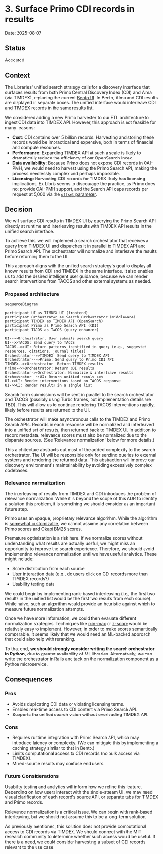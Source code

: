 # 3. Surface Primo CDI records in results

Date: 2025-08-07

## Status

Accepted

## Context

The Libraries' unified search strategy calls for a discovery interface that surfaces results from
both Primo Central Discovery Index (CDI) and Alma (via TIMDEX), replacing the current [Bento UI](https://github.com/MITLibraries/bento).
In Bento, Alma and CDI results are displayed in separate boxes. The unified interface would
interleave CDI and TIMDEX records in the same results list.

We considered adding a new Primo harvester to our ETL architecture to ingest CDI data into TIMDEX
API. However, this approach is not feasible for many reasons:

- **Cost**: CDI contains over 5 billion records. Harvesting and storing these records would be impractical and expensive, both in terms of financial and compute resources.
- **Performance**: Expanding TIMDEX API at such a scale is likely to dramatically reduce the efficiency of our OpenSearch index.
- **Data availability**: Because Primo does not expose CDI records in OAI-PMH, we would need to harvest using the Primo Search API, making the process needlessly complex and perhaps impossible.
- **Licensing**: Harvesting CDI records for TIMDEX likely has licensing implications. Ex Libris seems to discourage the practice, as Primo does not provide OAI-PMH support, and the Search API caps records per request at 5,000 via the [`offset` parameter](https://developers.exlibrisgroup.com/primo/apis/docs/primoSearch/R0VUIC9wcmltby92MS9zZWFyY2g=/#output:~:text=Note%3A%20The%20Primo%20search%20API%20has%20a%20hardcoded%20offset%20limitation%20parameter%20of%205000.).

## Decision

We will surface CDI results in TIMDEX UI by querying the Primo Search API directly at runtime and
interleaving results with TIMDEX API results in the unified search interface.

To achieve this, we will implement a search orchestrator that receives a query from TIMDEX UI and
dispatches it in parallel to TIMDEX API and Primo Search API. The orchestrator will normalize and
interleave the results before returning them to the UI.

This approach aligns with the unified search strategy's goal to display all known results from
CDI and TIMDEX in the same interface. It also enables us to add the desired intelligent user
guidance, because we can render search interventions from TACOS and other external systems as
needed.

### Proposed architecture

```mermaid
sequenceDiagram

participant UI as TIMDEX UI (frontend)
participant Orchestrator as Search Orchestrator (middleware)
participant TIMDEX as TIMDEX API (OpenSearch)
participant Primo as Primo Search API (CDI)
participant TACOS as TACOS (query enhancer)

UI-->>Orchestrator: User submits search query
UI-->>TACOS: Send query to TACOS
TACOS-->>UI: Return patterns identified in query (e.g., suggested resources, citations, journal titles)
Orchestrator-->>TIMDEX: Send query to TIMDEX API
Orchestrator-->>Primo: Send query to Primo CDI API
TIMDEX-->>Orchestrator: Return TIMDEX results
Primo-->>Orchestrator: Return CDI results
Orchestrator->>Orchestrator: Normalize & interleave results
Orchestrator-->>UI: Return unified result set
UI->>UI: Render interventions based on TACOS response
UI->>UI: Render results in a single list
```

Search form submissions will be sent in parallel to the search orchestrator and TACOS (possibly
using Turbo frames, but implementation details are TBD). This will allow us to continue rendering
TACOS interventions rapidly, likely before results are returned to the UI.

The orchestrator will make asynchronous calls to the TIMDEX and Primo Search APIs. Records in each
response will be normalized and interleaved into a unified set of results, then returned back to
TIMDEX UI. In addition to record metadata, relevance scores must also be normalized due to the
disparate sources. (See 'Relevance normalization' below for more details.)

This architecture abstracts out most of the added complexity to the search orchestrator. The UI
will be responsible only for sending queries to external systems and rendering the returned data.
This abstraction will improve our discovery environment's maintainability by avoiding excessively
complex codebases.

### Relevance normalization

The interleaving of results from TIMDEX and CDI introduces the problem of relevance normalization.
While it is beyond the scope of this ADR to identify a solution this problem, it is something we
should consider as an important future step.

Primo uses an opaque, proprietary relevance algorithm. While the algorithm is
[somewhat customizable](https://knowledge.exlibrisgroup.com/Primo/Product_Documentation/020Primo_VE/Primo_VE_(English)/040Search_Configurations/Configuring_the_Ranking_of_Search_Results_in_Primo_VE),
we cannot assume any correlation between Primo scores and Okapi BM25 scores.

Premature optimization is a risk here. If we normalize scores without understanding what results
are actually useful, we might miss an opportunity to improve the search experience. Therefore, we
should avoid implementing relevance normalization until we have useful analytics. These might
include:

- Score distribution from each source
- User interaction data (e.g., do users click on CDI records more than TIMDEX records?)
- Usability testing data

We could begin by implementing rank-based interleaving (i.e., the first two results in the unified
list would be the first two results from each source). While naive, such an algorithm would provide
an heuristic against which to measure future normalization attempts.

Once we have more information, we could then evaluate different normalization strategies. Techniques
like [min-max](https://opensearch.org/blog/how-does-the-rank-normalization-work-in-hybrid-search/#:~:text=3.%20Min%2Dmax%20normalization%20technique)
or [z-score](https://spotintelligence.com/2025/02/14/z-score-normalization/) would be relatively
easy to implement. However, in order to make scores semantically comparable, it seems likely that we
would need an ML-backed approach that could also help with reranking.

To that end, **we should strongly consider writing the search orchestrator in Python**, due to
greater availability of ML libraries. Alternatively, we can write the orchestrator in Rails and
tack on the normalization component as a Python microservice.

## Consequences

### Pros

- Avoids duplicating CDI data or violating licensing terms.
- Enables real-time access to CDI content via Primo Search API.
- Supports the unified search vision without overloading TIMDEX API.

### Cons

- Requires runtime integration with Primo Search API, which may introduce latency or complexity. (We can mitigate this by implementing a caching strategy similar to that in Bento.)
- Limits computational access to CDI records (no bulk access via TIMDEX).
- Mixed-source results may confuse end users.

### Future Considerations

Usability testing and analytics will inform how we refine this feature. Depending on how users
interact with the single-stream UI, we may need visual clarification of each record's source API, or 
separate tabs for TIMDEX and Primo records.

Relevance normalization is a critical issue. We can begin with rank-based interleaving, but we
should not assume this to be a long-term solution.

As previously mentioned, this solution does not provide computational access to CDI records via
TIMDEX. We should connect with the MIT research community to determine whether such access would
be useful. If there is a need, we could consider harvesting a subset of CDI records relevant to the
use case.